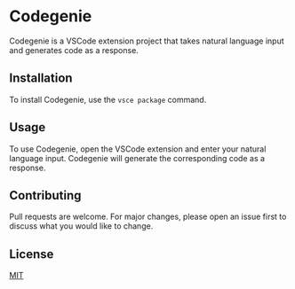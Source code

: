 # Codegenie

Codegenie is a VSCode extension project that takes natural language input and generates code as a response.

## Installation

To install Codegenie, use the `vsce package` command.

## Usage

To use Codegenie, open the VSCode extension and enter your natural language input. Codegenie will generate the corresponding code as a response.

## Contributing

Pull requests are welcome. For major changes, please open an issue first to discuss what you would like to change.

## License

[MIT](https://choosealicense.com/licenses/mit/)